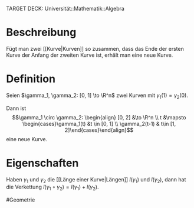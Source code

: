 TARGET DECK: Universität::Mathematik::Algebra

# Beschreibung
Fügt man zwei [[Kurve|Kurven]] so zusammen, dass das Ende der ersten Kurve der Anfang der zweiten Kurve ist, erhält man eine neue Kurve.


# Definition
Seien $\gamma_1, \gamma_2: [0, 1] \to \R^n$ zwei Kurven mit $\gamma_1(1) = \gamma_2(0)$.

Dann ist 
$$\gamma_1 \circ \gamma_2:   \begin{align} [0, 2] &\to \R^n \\ t &\mapsto \begin{cases}\gamma_1(t) &t \in [0, 1] \\ \gamma_2(t-1) & t\in [1, 2]\end{cases}\end{align}$$
eine neue Kurve.

# Eigenschaften
Haben $\gamma_1$ und $\gamma_2$ die [[Länge einer Kurve|Längen]] $l(\gamma_1)$ und $l(\gamma_2)$, dann hat die Verkettung $l(\gamma_1 \circ \gamma_2) = l(\gamma_1)+l(\gamma_2)$.







$\newcommand{\Q}{\mathbb Q}$
$\newcommand{\R}{\mathbb R}$
$\newcommand{\C}{\mathbb C}$
$\newcommand{\F}{\mathbb F}$
$\newcommand{\Z}{\mathbb Z}$
$\newcommand{\N}{\mathbb N}$
$\newcommand{\a}{\alpha}$

#Geometrie



